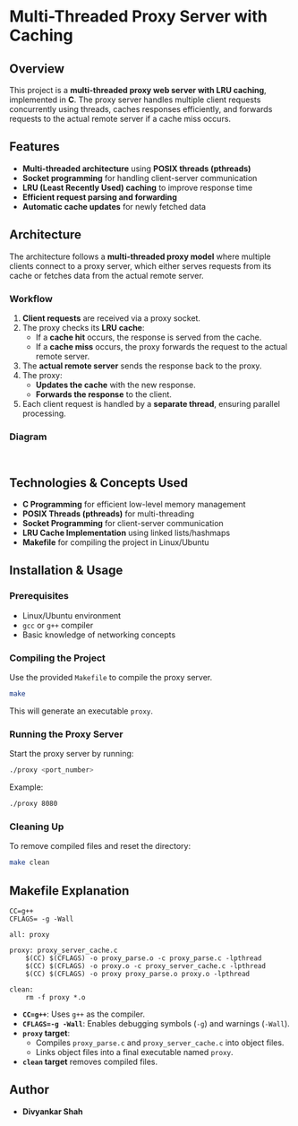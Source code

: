 # Multi-Threaded Proxy Server with Caching

## Overview
This project is a **multi-threaded proxy web server with LRU caching**, implemented in **C**. The proxy server handles multiple client requests concurrently using threads, caches responses efficiently, and forwards requests to the actual remote server if a cache miss occurs.

## Features
- **Multi-threaded architecture** using **POSIX threads (pthreads)**
- **Socket programming** for handling client-server communication
- **LRU (Least Recently Used) caching** to improve response time
- **Efficient request parsing and forwarding**
- **Automatic cache updates** for newly fetched data

## Architecture
The architecture follows a **multi-threaded proxy model** where multiple clients connect to a proxy server, which either serves requests from its cache or fetches data from the actual remote server.

### Workflow
1. **Client requests** are received via a proxy socket.
2. The proxy checks its **LRU cache**:
   - If a **cache hit** occurs, the response is served from the cache.
   - If a **cache miss** occurs, the proxy forwards the request to the actual remote server.
3. The **actual remote server** sends the response back to the proxy.
4. The proxy:
   - **Updates the cache** with the new response.
   - **Forwards the response** to the client.
5. Each client request is handled by a **separate thread**, ensuring parallel processing.

### Diagram
```![image](https://github.com/user-attachments/assets/bc8abf2b-cecf-4a51-8a74-a18039d8cb1a)


```

## Technologies & Concepts Used
- **C Programming** for efficient low-level memory management
- **POSIX Threads (pthreads)** for multi-threading
- **Socket Programming** for client-server communication
- **LRU Cache Implementation** using linked lists/hashmaps
- **Makefile** for compiling the project in Linux/Ubuntu

## Installation & Usage
### Prerequisites
- Linux/Ubuntu environment
- `gcc` or `g++` compiler
- Basic knowledge of networking concepts

### Compiling the Project
Use the provided `Makefile` to compile the proxy server.

```sh
make
```

This will generate an executable `proxy`.

### Running the Proxy Server
Start the proxy server by running:
```sh
./proxy <port_number>
```
Example:
```sh
./proxy 8080
```

### Cleaning Up
To remove compiled files and reset the directory:
```sh
make clean
```

## Makefile Explanation
```make
CC=g++
CFLAGS= -g -Wall

all: proxy

proxy: proxy_server_cache.c
	$(CC) $(CFLAGS) -o proxy_parse.o -c proxy_parse.c -lpthread
	$(CC) $(CFLAGS) -o proxy.o -c proxy_server_cache.c -lpthread
	$(CC) $(CFLAGS) -o proxy proxy_parse.o proxy.o -lpthread

clean:
	rm -f proxy *.o
```
- **`CC=g++`**: Uses `g++` as the compiler.
- **`CFLAGS=-g -Wall`**: Enables debugging symbols (`-g`) and warnings (`-Wall`).
- **`proxy` target**:
  - Compiles `proxy_parse.c` and `proxy_server_cache.c` into object files.
  - Links object files into a final executable named `proxy`.
- **`clean` target** removes compiled files.

## Author
- **Divyankar Shah**  

